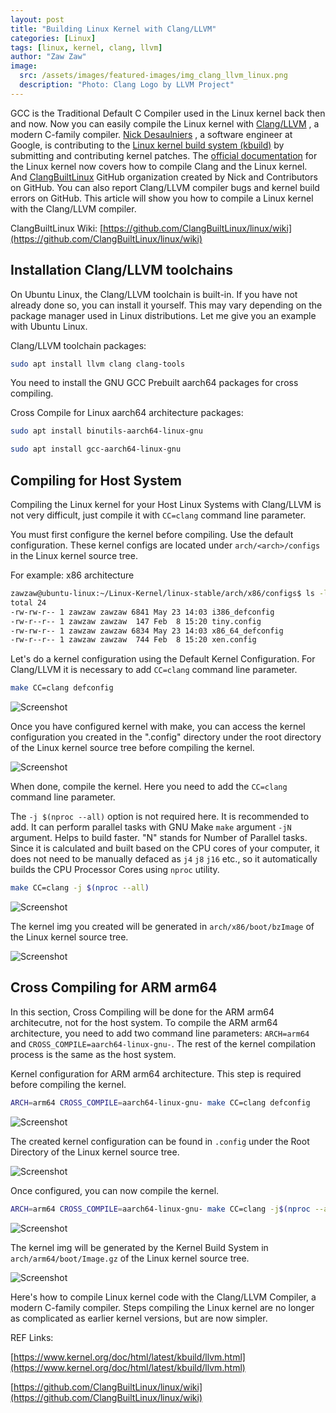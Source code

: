 ```yaml
---
layout: post
title: "Building Linux Kernel with Clang/LLVM"
categories: [Linux]
tags: [linux, kernel, clang, llvm]
author: "Zaw Zaw"
image:
  src: /assets/images/featured-images/img_clang_llvm_linux.png
  description: "Photo: Clang Logo by LLVM Project"
---
```


GCC is the Traditional Default C Compiler used in the Linux kernel back then and now. Now you can easily compile the Linux kernel with [Clang/LLVM](http://clang.llvm.org/) , a modern C-family compiler. [Nick Desaulniers](http://nickdesaulniers.github.io/about/) , a software engineer at Google, is contributing to the [Linux kernel build system (kbuild)](https://patchwork.kernel.org/project/linux-kbuild/list/) by submitting and contributing kernel patches. The [official documentation](https://www.kernel.org/doc/html/latest/kbuild/llvm.html) for the Linux kernel now covers how to compile Clang and the Linux kernel. And [ClangBuiltLinux](https://github.com/ClangBuiltLinux) GitHub organization created by Nick and Contributors on GitHub. You can also report Clang/LLVM compiler bugs and kernel build errors on GitHub. This article will show you how to compile a Linux kernel with the Clang/LLVM compiler.

ClangBuiltLinux Wiki: [https://github.com/ClangBuiltLinux/linux/wiki](https://github.com/ClangBuiltLinux/linux/wiki)

## Installation Clang/LLVM toolchains

On Ubuntu Linux, the Clang/LLVM toolchain is built-in. If you have not already done so, you can install it yourself. This may vary depending on the package manager used in Linux distributions. Let me give you an example with Ubuntu Linux.

Clang/LLVM toolchain packages:

```bash
sudo apt install llvm clang clang-tools
```

You need to install the GNU GCC Prebuilt aarch64 packages for cross compiling.

Cross Compile for Linux aarch64 architecture packages:

```bash
sudo apt install binutils-aarch64-linux-gnu
```

```bash
sudo apt install gcc-aarch64-linux-gnu
```

## Compiling for Host System

Compiling the Linux kernel for your Host Linux Systems with Clang/LLVM is not very difficult, just compile it with  `CC=clang` command line parameter.

You must first configure the kernel before compiling. Use the default configuration. These kernel configs are located under `arch/<arch>/configs` in the Linux kernel source tree.

For example: x86 architecture

```bash
zawzaw@ubuntu-linux:~/Linux-Kernel/linux-stable/arch/x86/configs$ ls -l
total 24
-rw-rw-r-- 1 zawzaw zawzaw 6841 May 23 14:03 i386_defconfig
-rw-r--r-- 1 zawzaw zawzaw  147 Feb  8 15:20 tiny.config
-rw-rw-r-- 1 zawzaw zawzaw 6834 May 23 14:03 x86_64_defconfig
-rw-r--r-- 1 zawzaw zawzaw  744 Feb  8 15:20 xen.config

```

Let's do a kernel configuration using the Default Kernel Configuration. For Clang/LLVM it is necessary to add `CC=clang` command line parameter.

```bash
make CC=clang defconfig
```

![Screenshot](/assets/images/screenshots/img_screenshot_host_make_defconfig.png)

Once you have configured kernel with make, you can access the kernel configuration you created in the ".config" directory under the root directory of the Linux kernel source tree before compiling the kernel.

![Screenshot](/assets/images/screenshots/img_screenshot_host_kernel_configs.png)

When done, compile the kernel. Here you need to add the `CC=clang` command line parameter.

The `-j $(nproc --all)` option is not required here. It is recommended to add. It can perform parallel tasks with GNU Make `make` argument `-jN` argument. Helps to build faster. "N" stands for Number of Parallel tasks. Since it is calculated and built based on the CPU cores of your computer, it does not need to be manually defaced as `j4` `j8` `j16` etc., so it automatically builds the CPU Processor Cores using `nproc` utility.

```bash
make CC=clang -j $(nproc --all)
```

![Screenshot](/assets/images/screenshots/img_screenshot_host_make_build.png)

The kernel img you created will be generated in `arch/x86/boot/bzImage` of the Linux kernel source tree.

![Screenshot](/assets/images/screenshots/img_screenshot_host_kernel_img.png)

## Cross Compiling for ARM arm64

In this section, Cross Compiling will be done for the ARM arm64 architecutre, not for the host system. To compile the ARM arm64 architecture, you need to add two command line parameters: `ARCH=arm64` and `CROSS_COMPILE=aarch64-linux-gnu-`. The rest of the kernel compilation process is the same as the host system.

Kernel configuration for ARM arm64 architecture. This step is required before compiling the kernel.

```bash
ARCH=arm64 CROSS_COMPILE=aarch64-linux-gnu- make CC=clang defconfig
```

![Screenshot](/assets/images/screenshots/img_screenshot_arm64_make_defconfig.png)

The created kernel configuration can be found in `.config` under the Root Directory of the Linux kernel source tree.

![Screenshot](/assets/images/screenshots/img_screenshot_arm64_kernel_configs.png)

Once configured, you can now compile the kernel.

```bash
ARCH=arm64 CROSS_COMPILE=aarch64-linux-gnu- make CC=clang -j$(nproc --all)
```

![Screenshot](/assets/images/screenshots/img_screenshot_arm64_make_build.png)

The kernel img will be generated by the Kernel Build System in `arch/arm64/boot/Image.gz` of the Linux kernel source tree.

![Screenshot](/assets/images/screenshots/img_screenshot_arm64_kernel_img.png)

Here's how to compile Linux kernel code with the Clang/LLVM Compiler, a modern C-family compiler. Steps compiling the Linux kernel are no longer as complicated as earlier kernel versions, but are now simpler.

REF Links:

[https://www.kernel.org/doc/html/latest/kbuild/llvm.html](https://www.kernel.org/doc/html/latest/kbuild/llvm.html)

[https://github.com/ClangBuiltLinux/linux/wiki](https://github.com/ClangBuiltLinux/linux/wiki)
